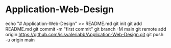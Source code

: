 # Application-Web-Design
echo "# Application-Web-Design" >> README.md
git init
git add README.md
git commit -m "first commit"
git branch -M main
git remote add origin https://github.com/isisvaleriabb/Application-Web-Design.git
git push -u origin main
